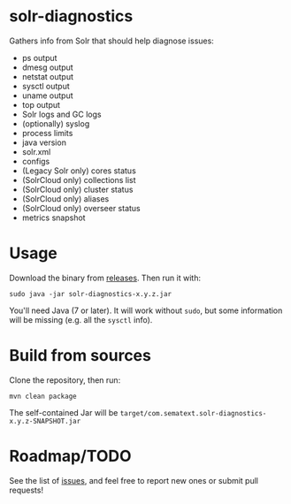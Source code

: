 # solr-diagnostics
Gathers info from Solr that should help diagnose issues:
* ps output
* dmesg output
* netstat output
* sysctl output
* uname output
* top output
* Solr logs and GC logs
* (optionally) syslog
* process limits
* java version
* solr.xml
* configs
* (Legacy Solr only) cores status
* (SolrCloud only) collections list
* (SolrCloud only) cluster status
* (SolrCloud only) aliases
* (SolrCloud only) overseer status
* metrics snapshot
# Usage
Download the binary from [releases](https://github.com/sematext/solr-diagnostics/releases). Then run it with:

    sudo java -jar solr-diagnostics-x.y.z.jar
You'll need Java (7 or later). It will work without `sudo`, but some information will be missing (e.g. all the `sysctl` info).
# Build from sources
Clone the repository, then run:

    mvn clean package
The self-contained Jar will be `target/com.sematext.solr-diagnostics-x.y.z-SNAPSHOT.jar`
# Roadmap/TODO
See the list of [issues](https://github.com/sematext/solr-diagnostics/issues), and feel free to report new ones or submit pull requests!
